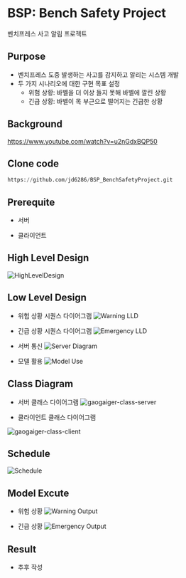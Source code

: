 # BSP: Bench Safety Project

벤치프레스 사고 알림 프로젝트

## Purpose

- 벤치프레스 도중 발생하는 사고를 감지하고 알리는 시스템 개발
- 두 가지 시나리오에 대한 구현 목표 설정
    - 위험 상황: 바벨을 더 이상 들지 못해 바벨에 깔린 상황
    - 긴급 상황: 바벨이 목 부근으로 떨어지는 긴급한 상황

## Background
https://www.youtube.com/watch?v=u2nGdxBQP50

## Clone code

```python
https://github.com/jd6286/BSP_BenchSafetyProject.git
```

## Prerequite
- 서버

- 클라이언트

## High Level Design

![HighLevelDesign](https://github.com/jd6286/BSP_BenchSafetyProject/assets/93331084/f0a90acd-98a5-422c-b543-66106aa7e744)

## Low Level Design

- 위험 상황 시퀀스 다이어그램
![Warning LLD](https://github.com/jd6286/BSP_BenchSafetyProject/assets/93331084/546dc101-7e93-4bc3-a1dd-d6694bf32a20)

- 긴급 상황 시퀀스 다이어그램
![Emergency LLD](https://github.com/jd6286/BSP_BenchSafetyProject/assets/93331084/9260f2d3-2fbb-4f2e-8787-dfe59cd644c9)

- 서버 통신
![Server Diagram](https://github.com/jd6286/BSP_BenchSafetyProject/assets/93331084/44d5f35e-9066-4633-8e0a-72282ba28f95)

- 모델 활용
![Model Use](https://github.com/jd6286/BSP_BenchSafetyProject/assets/93331084/2418f149-efac-4594-bdb1-530e534d84ce)

## Class Diagram

- 서버 클래스 다이어그램
![gaogaiger-class-server](https://github.com/jd6286/BSP_BenchSafetyProject/assets/93331084/19f9e6f3-2faa-465f-a214-4dddeffac271)

- 클라이언트 클래스 다이어그램

![gaogaiger-class-client](https://github.com/jd6286/BSP_BenchSafetyProject/assets/93331084/ff78931c-239e-4efe-9967-d92ecc126221)

## Schedule
![Schedule](https://github.com/jd6286/BSP_BenchSafetyProject/assets/93331084/fa6e5cf9-5633-4e28-b9d5-9e3a1a007756)

## Model Excute

- 위험 상황
![Warning Output](https://github.com/jd6286/BSP_BenchSafetyProject/assets/93331084/97760a27-4b69-4107-97ad-025175ac3f9c)

- 긴급 상황
![Emergency Output](https://github.com/jd6286/BSP_BenchSafetyProject/assets/93331084/ab06ec18-90eb-4520-b956-135ee58b5af4)

## Result

- 추후 작성
